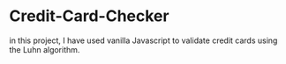 # Credit-Card-Checker
in this project, I have used vanilla Javascript to validate credit cards using the Luhn algorithm.
